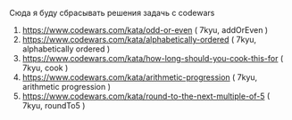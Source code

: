 Сюда я буду сбрасывать решения задачь с codewars

1) https://www.codewars.com/kata/odd-or-even  ( 7kyu, addOrEven )
2) https://www.codewars.com/kata/alphabetically-ordered ( 7kyu, alphabetically ordered )
3) https://www.codewars.com/kata/how-long-should-you-cook-this-for ( 7kyu, cook )
4) https://www.codewars.com/kata/arithmetic-progression ( 7kyu, arithmetic progression )
5) https://www.codewars.com/kata/round-to-the-next-multiple-of-5 ( 7kyu, roundTo5 )
